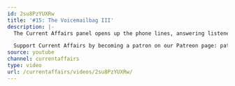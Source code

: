 ```yaml
---
id: 2su8PzYUXRw
title: '#15: The Voicemailbag III'
description: |-
  The Current Affairs panel opens up the phone lines, answering listener questions on postmodernism, growth, effective altruism, New Orleans and jokes.

  Support Current Affairs by becoming a patron on our Patreon page: patreon.com/CurrentAffairs. For the written form of Current Affairs — and to subscribe to the beautiful print magazine — visit: CurrentAffairs.org. To join the conversation, leave us a voicemail at 504-867-8851.
source: youtube
channel: currentaffairs
type: video
url: /currentaffairs/videos/2su8PzYUXRw/
---
```

